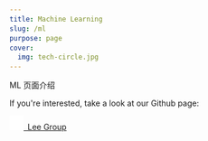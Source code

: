 ```yaml
---
title: Machine Learning
slug: /ml
purpose: page
cover:
  img: tech-circle.jpg
---
```


ML 页面介绍

If you're interested, take a look at our Github page:

<a href="https://github.com/Lee-Group" class="button"><img src="./github.svg" alt="GitHub" width="25px" height="25px">&ensp;Lee Group</a>
